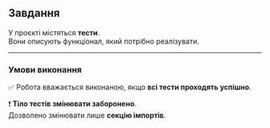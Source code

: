 ## Завдання

У проєкті містяться **тести**.  
Вони описують функціонал, який потрібно реалізувати.

---

### Умови виконання

✅ Робота вважається виконаною, якщо **всі тести проходять успішно**.

❗ **Тіло тестів змінювати заборонено**.  
Дозволено змінювати лише **секцію імпортів**.

